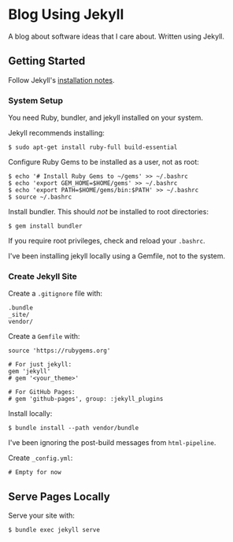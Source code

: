 # Blog Using Jekyll

A blog about software ideas that I care about. Written using Jekyll.


## Getting Started

Follow Jekyll's [installation notes](https://jekyllrb.com/docs/installation/ubuntu/).


### System Setup

You need Ruby, bundler, and jekyll installed on your system.

Jekyll recommends installing:

```
$ sudo apt-get install ruby-full build-essential
```

Configure Ruby Gems to be installed as a user, not as root:

```
$ echo '# Install Ruby Gems to ~/gems' >> ~/.bashrc
$ echo 'export GEM_HOME=$HOME/gems' >> ~/.bashrc
$ echo 'export PATH=$HOME/gems/bin:$PATH' >> ~/.bashrc
$ source ~/.bashrc
```

Install bundler. This should *not* be installed to root directories:

```
$ gem install bundler
```

If you require root privileges, check and reload your `.bashrc`.

I've been installing jekyll locally using a Gemfile, not to the system.


### Create Jekyll Site

Create a `.gitignore` file with:

```
.bundle
_site/
vendor/
```

Create a `Gemfile` with:

```
source 'https://rubygems.org'

# For just jekyll:
gem 'jekyll'
# gem '<your_theme>'

# For GitHub Pages:
# gem 'github-pages', group: :jekyll_plugins
```

Install locally:

```
$ bundle install --path vendor/bundle
```

I've been ignoring the post-build messages from `html-pipeline`.

Create `_config.yml`:

```
# Empty for now
```


## Serve Pages Locally

Serve your site with:

```
$ bundle exec jekyll serve
```
